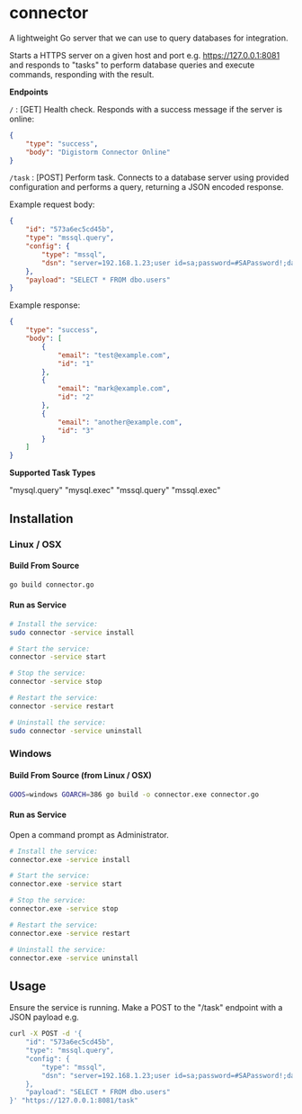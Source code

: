 # connector

A lightweight Go server that we can use to query databases for integration.

Starts a HTTPS server on a given host and port e.g. https://127.0.0.1:8081 and responds to "tasks" to perform database queries and execute commands, responding with the result.

**Endpoints**

`/` : [GET] Health check. Responds with a success message if the server is online:

```json
{
    "type": "success",
    "body": "Digistorm Connector Online"
}
```

`/task` : [POST] Perform task. Connects to a database server using provided configuration and performs a query, returning a JSON encoded response.

Example request body:

```json
{
    "id": "573a6ec5cd45b",
    "type": "mssql.query",
    "config": {
        "type": "mssql",
        "dsn": "server=192.168.1.23;user id=sa;password=#SAPassword!;database=testing"
    },
    "payload": "SELECT * FROM dbo.users"
}
```

Example response:

```json
{
    "type": "success",
    "body": [
        {
            "email": "test@example.com",
            "id": "1"
        },
        {
            "email": "mark@example.com",
            "id": "2"
        },
        {
            "email": "another@example.com",
            "id": "3"
        }
    ]
}
```

**Supported Task Types**

"mysql.query"
"mysql.exec"
"mssql.query"
"mssql.exec"


## Installation


### Linux / OSX

#### Build From Source

```bash
go build connector.go
```

#### Run as Service

```bash
# Install the service:
sudo connector -service install

# Start the service:
connector -service start

# Stop the service:
connector -service stop

# Restart the service:
connector -service restart

# Uninstall the service:
sudo connector -service uninstall
```


### Windows

#### Build From Source (from Linux / OSX)

```bash
GOOS=windows GOARCH=386 go build -o connector.exe connector.go
```

#### Run as Service

Open a command prompt as Administrator.

```bash
# Install the service:
connector.exe -service install

# Start the service:
connector.exe -service start

# Stop the service:
connector.exe -service stop

# Restart the service:
connector.exe -service restart

# Uninstall the service:
connector.exe -service uninstall
```


## Usage

Ensure the service is running. Make a POST to the "/task" endpoint with a JSON payload e.g.

```bash
curl -X POST -d '{
    "id": "573a6ec5cd45b",
    "type": "mssql.query",
    "config": {
        "type": "mssql",
        "dsn": "server=192.168.1.23;user id=sa;password=#SAPassword!;database=testing"
    },
    "payload": "SELECT * FROM dbo.users"
}' "https://127.0.0.1:8081/task"
```
